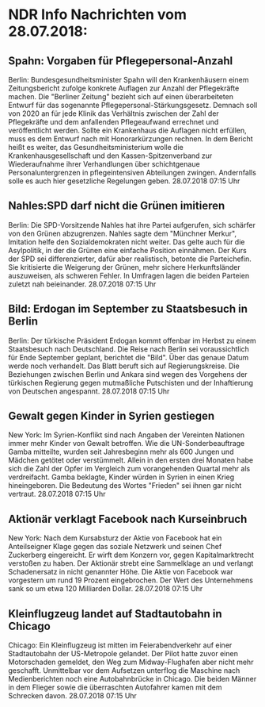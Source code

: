 # NDR Info Nachrichten vom 28.07.2018:


## Spahn: Vorgaben für Pflegepersonal-Anzahl
Berlin: Bundesgesundheitsminister Spahn will den Krankenhäusern einem Zeitungsbericht zufolge konkrete Auflagen zur Anzahl der Pflegekräfte machen. Die "Berliner Zeitung" bezieht sich auf einen überarbeiteten Entwurf für das sogenannte Pflegepersonal-Stärkungsgesetz. Demnach soll von 2020 an für jede Klinik das Verhältnis zwischen der Zahl der Pflegekräfte und dem anfallenden Pflegeaufwand errechnet und veröffentlicht werden. Sollte ein Krankenhaus die Auflagen nicht erfüllen, muss es dem Entwurf nach mit Honorarkürzungen rechnen. In dem Bericht heißt es weiter, das Gesundheitsministerium wolle die Krankenhausgesellschaft und den Kassen-Spitzenverband zur Wiederaufnahme ihrer Verhandlungen über schichtgenaue Personaluntergrenzen in pflegeintensiven Abteilungen zwingen. Andernfalls solle es auch hier gesetzliche Regelungen geben. 28.07.2018 07:15 Uhr 

## Nahles:SPD darf nicht die Grünen imitieren
Berlin: Die SPD-Vorsitzende Nahles hat ihre Partei aufgerufen, sich schärfer von den Grünen abzugrenzen. Nahles sagte dem "Münchner Merkur", Imitation helfe den Sozialdemokraten nicht weiter. Das gelte auch für die Asylpolitik, in der die Grünen eine einfache Position einnähmen. Der Kurs der SPD sei differenzierter, dafür aber realistisch, betonte die Parteichefin. Sie kritisierte die Weigerung der Grünen, mehr sichere Herkunftsländer auszuweisen, als schweren Fehler. In Umfragen lagen die beiden Parteien zuletzt nah beieinander. 28.07.2018 07:15 Uhr 

## Bild: Erdogan im September zu Staatsbesuch in Berlin
Berlin: Der türkische Präsident Erdogan kommt offenbar im Herbst zu einem Staatsbesuch nach Deutschland. Die Reise nach Berlin sei voraussichtlich für Ende September geplant, berichtet die "Bild". Über das genaue Datum werde noch verhandelt. Das Blatt beruft sich auf Regierungskreise. Die Beziehungen zwischen Berlin und Ankara sind wegen des Vorgehens der türkischen Regierung gegen mutmaßliche Putschisten und der Inhaftierung von Deutschen angespannt. 28.07.2018 07:15 Uhr 

## Gewalt gegen Kinder in Syrien gestiegen
New York: Im Syrien-Konflikt sind nach Angaben der Vereinten Nationen immer mehr Kinder von Gewalt betroffen. Wie die UN-Sonderbeauftrage Gamba mitteilte, wurden seit Jahresbeginn mehr als 600 Jungen und Mädchen getötet oder verstümmelt. Allein in den ersten drei Monaten habe sich die Zahl der Opfer im Vergleich zum vorangehenden Quartal mehr als verdreifacht. Gamba beklagte, Kinder würden in Syrien in einen Krieg hineingeboren. Die Bedeutung des Wortes "Frieden" sei ihnen gar nicht vertraut. 28.07.2018 07:15 Uhr 

## Aktionär verklagt Facebook nach Kurseinbruch
New York: Nach dem Kursabsturz der Aktie von Facebook hat ein Anteilseigner Klage gegen das soziale Netzwerk und seinen Chef Zuckerberg eingereicht. Er wirft dem Konzern vor, gegen Kapitalmarktrecht verstoßen zu haben. Der Aktionär strebt eine Sammelklage an und verlangt Schadenersatz in nicht genannter Höhe. Die Aktie von Facebook war vorgestern um rund 19 Prozent eingebrochen. Der Wert des Unternehmens sank so um etwa 120 Milliarden Dollar. 28.07.2018 07:15 Uhr 

## Kleinflugzeug landet auf Stadtautobahn in Chicago
Chicago: Ein Kleinflugzeug ist mitten im Feierabendverkehr auf einer Stadtautobahn der US-Metropole gelandet. Der Pilot hatte zuvor einen Motorschaden gemeldet, den Weg zum Midway-Flughafen aber nicht mehr geschafft. Unmittelbar vor dem Aufsetzen unterflog die Maschine nach Medienberichten noch eine Autobahnbrücke in Chicago. Die beiden Männer in dem Flieger sowie die überraschten Autofahrer kamen mit dem Schrecken davon. 28.07.2018 07:15 Uhr 

